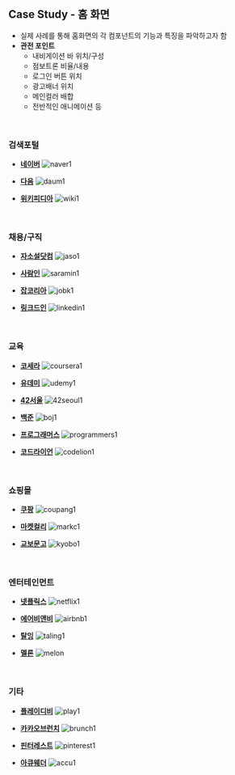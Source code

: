 ## Case Study - 홈 화면
- 실제 사례를 통해 홈화면의 각 컴포넌트의 기능과 특징을 파악하고자 함
- __관전 포인트__
    - 내비게이션 바 위치/구성
    - 점보트론 비율/내용
    - 로그인 버튼 위치
    - 광고배너 위치
    - 메인컬러 배합
    - 전반적인 애니메이션 등
<br>

### 검색포털
- [__네이버__](https://www.naver.com/)
![naver1](https://user-images.githubusercontent.com/60066472/85751043-32bb8d00-b745-11ea-8a60-153c2f0e5e98.PNG)

- [__다음__](https://www.daum.net/)
![daum1](https://user-images.githubusercontent.com/60066472/85748738-40701300-b743-11ea-8baf-69bba7aa91d2.PNG)

- [__위키피디아__](http://wikipedia.com/)
![wiki1](https://user-images.githubusercontent.com/60066472/85748829-4c5bd500-b743-11ea-9dc7-65a5c90aaf44.PNG)
<br>

### 채용/구직
- [__자소설닷컴__](https://jasoseol.com/)
![jaso1](https://user-images.githubusercontent.com/60066472/85748755-4239d680-b743-11ea-912a-c04345c01df9.PNG)

- [__사람인__](https://www.saramin.co.kr/)
![saramin1](https://user-images.githubusercontent.com/60066472/85748810-4a921180-b743-11ea-9043-f25b05bd9da6.PNG)

- [__잡코리아__](jobkorea.co.kr)
![jobk1](https://user-images.githubusercontent.com/60066472/85748760-42d26d00-b743-11ea-82cb-04e09e280d22.PNG)

- [__링크드인__](linkedin.com)
![linkedin1](https://user-images.githubusercontent.com/60066472/85748768-44039a00-b743-11ea-92b4-a34b286e5d23.PNG)
<br>

### 교육
- [__코세라__](http://coursera.com/)
![coursera1](https://user-images.githubusercontent.com/60066472/85748730-3fd77c80-b743-11ea-9b02-dece500a491d.PNG)

- [__유데미__](https://www.udemy.com/)
![udemy1](https://user-images.githubusercontent.com/60066472/85748821-4bc33e80-b743-11ea-8178-198d8c8f9deb.PNG)

- [__42서울__](https://42seoul.kr/)
![42seoul1](https://user-images.githubusercontent.com/60066472/85748831-4cf46b80-b743-11ea-962f-8974d7ae3036.PNG)

- [__백준__](https://www.acmicpc.net/)
![boj1](https://user-images.githubusercontent.com/60066472/85748854-5251b600-b743-11ea-8ac4-eb62e1fa10df.PNG)

- [__프로그래머스__](https://programmers.co.kr/)
![programmers1](https://user-images.githubusercontent.com/60066472/85748807-4960e480-b743-11ea-900a-881d648fa630.PNG)

- [__코드라이언__](https://www.codelion.net/)
![codelion1](https://user-images.githubusercontent.com/60066472/85748715-3d752280-b743-11ea-8eb5-eb7f18798900.PNG)

<br>

### 쇼핑몰
- [__쿠팡__](https://www.coupang.com/)
![coupang1](https://user-images.githubusercontent.com/60066472/85748727-3ea64f80-b743-11ea-86d2-ba5d32896603.PNG)

- [__마켓컬리__](https://www.kurly.com/)
![markc1](https://user-images.githubusercontent.com/60066472/85748772-449c3080-b743-11ea-9ee8-f2a7fe63cb6c.PNG)

- [__교보문고__](http://www.kyobobook.co.kr/)
![kyobo1](https://user-images.githubusercontent.com/60066472/85748764-436b0380-b743-11ea-98c9-492e6465a81e.PNG)

<br>

### 엔터테인먼트
- [__넷플릭스__](http://netflix.com/)
![netflix1](https://user-images.githubusercontent.com/60066472/85748792-46fe8a80-b743-11ea-90d6-b395a9ba9d30.PNG)

- [__에어비앤비__](https://www.airbnb.co.kr/)
![airbnb1](https://user-images.githubusercontent.com/60066472/85748847-51208900-b743-11ea-9ed9-1859c490fd95.PNG)

- [__탈잉__](https://taling.me/)
![taling1](https://user-images.githubusercontent.com/60066472/85748813-4b2aa800-b743-11ea-9064-ae5cea2fc014.PNG)

- [__멜론__](https://www.melon.com/)
![melon](https://user-images.githubusercontent.com/60066472/85748782-45cd5d80-b743-11ea-8f68-1c3520e8f874.png)

<br>

### 기타
- [__플레이디비__](http://www.playdb.co.kr/)
![play1](https://user-images.githubusercontent.com/60066472/85748801-48c84e00-b743-11ea-88fb-e730e2507c68.PNG)

- [__카카오브런치__](https://brunch.co.kr/)
![brunch1](https://user-images.githubusercontent.com/60066472/85748875-554ca680-b743-11ea-9584-ed8525184d41.PNG)

- [__핀터레스트__](http://pinterest.com/)
![pinterest1](https://user-images.githubusercontent.com/60066472/85748795-482fb780-b743-11ea-80d7-b097b660cad5.PNG)

- [__아큐웨더__](http://accuweather.com/)
![accu1](https://user-images.githubusercontent.com/60066472/85748837-4ebe2f00-b743-11ea-8ef0-93d4fe6ba74c.PNG)
